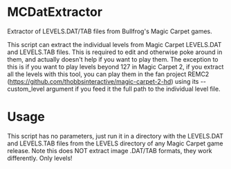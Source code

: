 # MCDatExtractor
Extractor of LEVELS.DAT/TAB files from Bullfrog's Magic Carpet games.

This script can extract the individual levels from Magic Carpet LEVELS.DAT and LEVELS.TAB files. This is required to edit and otherwise poke around in them, and actually doesn't help if you want to play them. The exception to this is if you want to play levels beyond 127 in Magic Carpet 2, if you extract all the levels with this tool, you can play them in the fan project REMC2 (https://github.com/thobbsinteractive/magic-carpet-2-hd) using its --custom_level argument if you feed it the full path to the individual level file.

# Usage

This script has no parameters, just run it in a directory with the LEVELS.DAT and LEVELS.TAB files from the LEVELS directory of any Magic Carpet game release.
Note this does NOT extract image .DAT/TAB formats, they work differently. Only levels!
